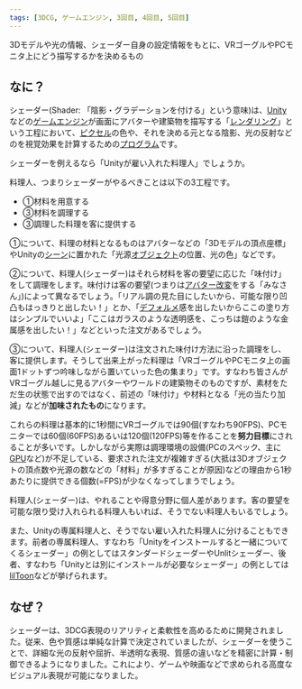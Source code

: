 ```yaml
---
tags: [3DCG, ゲームエンジン, 3回目, 4回目, 5回目]
---
```


3Dモデルや光の情報、シェーダー自身の設定情報をもとに、VRゴーグルやPCモニタ上にどう描写するかを決めるもの

## なに？

シェーダー(Shader: 「陰影・グラデーションを付ける」という意味)は、[Unity](/docs/索引/STU/Unity)などの[ゲームエンジン](/docs/索引/か行/ゲームエンジン)が画面にアバターや建築物を描写する「[レンダリング](/docs/索引/PQR/Rendering)」という工程において、[ピクセル](/docs/索引/は行/ピクセル)の色や、それを決める元となる陰影、光の反射などのを視覚効果を計算するための[プログラム](/docs/索引/は行/プログラム)です。

シェーダーを例えるなら「Unityが雇い入れた料理人」でしょうか。

料理人、つまりシェーダーがやるべきことは以下の3工程です。

- ①材料を用意する
- ③材料を調理する
- ③調理した料理を客に提供する

①について、料理の材料となるものはアバターなどの「3Dモデルの頂点座標」やUnityの[シーン](/docs/索引/STU/Scene-File)に置かれた「光源[オブジェクト](/docs/索引/MNO/Object)の位置、光の色」などです。

②について、料理人(シェーダー)はそれら材料を客の要望に応じた「味付け」をして調理をします。味付けは客の要望(つまりは[アバター改変](/docs/索引/あ行/アバター改変)をする「みなさん」)によって異なるでしょう。「リアル調の見た目にしたいから、可能な限り凹凸もはっきりと出したい！」とか、「[デフォルメ](/docs/索引/た行/デフォルメ)感を出したいからここの塗り方はシンプルでいいよ」「ここはガラスのような透明感を、こっちは鎧のような金属感を出したい！」などといった注文があるでしょう。

③について、料理人(シェーダー)は注文された味付け方法に沿った調理をし、客に提供します。そうして出来上がった料理は「VRゴーグルやPCモニタ上の画面1ドットずつ吟味しながら置いていった色の集まり」です。すなわち皆さんがVRゴーグル越しに見るアバターやワールドの建築物そのものですが、素材をただ生の状態で出すのではなく、前述の「味付け」や材料となる「光の当たり加減」などが**加味されたもの**になります。

これらの料理は基本的に1秒間にVRゴーグルでは90個(すなわち90FPS)、PCモニターでは60個(60FPS)あるいは120個(120FPS)等を作ることを**努力目標**にされることが多いです。しかしながら実際は調理環境の設備(PCのスペック、主に[GPU](/docs/索引/GHI/GPU)など)が不足している、要求された注文が複雑すぎる(大抵は3Dオブジェクトの頂点数や光源の数などの「材料」が多すぎることが原因)などの理由から1秒あたりに提供できる個数(=FPS)が少なくなってしまうでしょう。

料理人(シェーダー)は、やれることや得意分野に個人差があります。客の要望を可能な限り受け入れられる料理人もいれば、そうでない料理人もいるでしょう。

また、Unityの専属料理人と、そうでない雇い入れた料理人に分けることもできます。前者の専属料理人、すなわち「Unityをインストールすると一緒についてくるシェーダー」の例としてはスタンダードシェーダーやUnlitシェーダー、後者、すなわち「Unityとは別にインストールが必要なシェーダー」の例としては[lilToon](/docs/索引/JKL/lilToon)などが挙げられます。

## なぜ？

シェーダーは、3DCG表現のリアリティと柔軟性を高めるために開発されました。従来、色や質感は単純な計算で決定されていましたが、シェーダーを使うことで、詳細な光の反射や屈折、半透明な表現、質感の違いなどを精密に計算・制御できるようになりました。これにより、ゲームや映画などで求められる高度なビジュアル表現が可能になりました。
